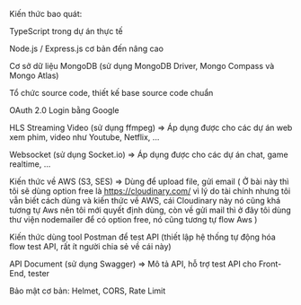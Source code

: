 Kiến thức bao quát:

TypeScript trong dự án thực tế

Node.js / Express.js cơ bản đến nâng cao

Cơ sở dữ liệu MongoDB (sử dụng MongoDB Driver, Mongo Compass và Mongo Atlas)

Tổ chức source code, thiết kế base source code chuẩn

OAuth 2.0 Login bằng Google

HLS Streaming Video (sử dụng ffmpeg) => Áp dụng được cho các dự án web xem phim, video như Youtube, Netflix, ...

Websocket (sử dụng Socket.io) => Áp dụng được cho các dự án chat, game realtime, ...

Kiến thức về AWS (S3, SES) => Dùng để upload file, gửi email ( Ở bài này thì tôi sẽ dùng option free là https://cloudinary.com/ vì lý do tài chính nhưng tôi vẫn biết cách dùng và kiến thức về AWS, cái Cloudinary này nó cũng khá tương tự Aws nên tôi mới quyết định dùng, còn về gửi mail thì ở đây tôi dùng thư viện nodemailer để có option free, nó cũng tương tự flow Aws ) 

Kiến thức dùng tool Postman để test API (thiết lập hệ thống tự động hóa flow test API, rất ít người chia sẻ về cái này)

API Document (sử dụng Swagger) => Mô tả API, hỗ trợ test API cho Front-End, tester

Bảo mật cơ bản: Helmet, CORS, Rate Limit
